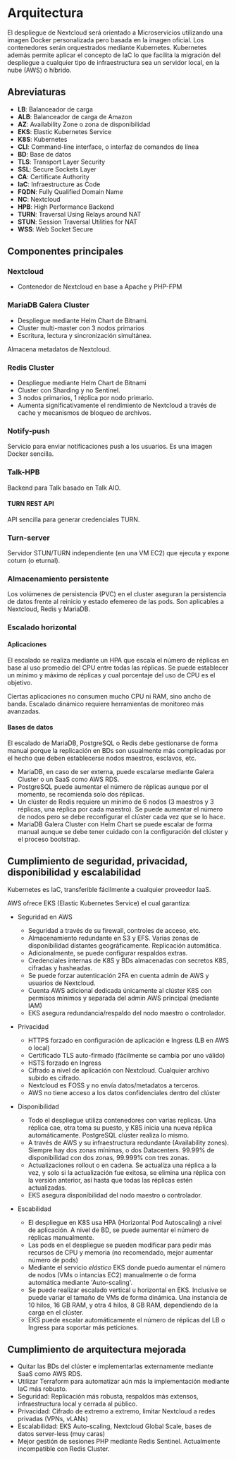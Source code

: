 # Arquitectura

El despliegue de Nextcloud será orientado a Microservicios utilizando una imagen Docker personalizada pero basada en la imagen oficial. Los contenedores serán orquestrados mediante Kubernetes. Kubernetes además permite aplicar el concepto de IaC lo que facilita la migración del despliegue a cualquier tipo de infraestructura sea un servidor local, en la nube (AWS) o híbrido.

## Abreviaturas

- **LB**: Balanceador de carga
- **ALB**: Balanceador de carga de Amazon
- **AZ**: Availability Zone o zona de disponibilidad
- **EKS**: Elastic Kubernetes Service
- **K8S**: Kubernetes
- **CLI**: Command-line interface, o interfaz de comandos de línea
- **BD**: Base de datos
- **TLS**: Transport Layer Security
- **SSL**: Secure Sockets Layer
- **CA**: Certificate Authority
- **IaC**: Infraestructure as Code
- **FQDN**: Fully Qualified Domain Name
- **NC**: Nextcloud
- **HPB**: High Performance Backend
- **TURN**: Traversal Using Relays around NAT
- **STUN**: Session Traversal Utilities for NAT
- **WSS**: Web Socket Secure

## Componentes principales

### Nextcloud

- Contenedor de Nextcloud en base a Apache y PHP-FPM

### MariaDB Galera Cluster

- Despliegue mediante Helm Chart de Bitnami.
- Cluster multi-master con 3 nodos primarios
- Escritura, lectura y sincronización simultánea.

Almacena metadatos de Nextcloud.

### Redis Cluster

- Despliegue mediante Helm Chart de Bitnami
- Cluster con Sharding y no Sentinel.
- 3 nodos primarios, 1 réplica por nodo primario.
- Aumenta significativamente el rendimiento de Nextcloud a través de cache y mecanismos de bloqueo de archivos.

### Notify-push

Servicio para enviar notificaciones push a los usuarios. Es una imagen Docker sencilla.

### Talk-HPB

Backend para Talk basado en Talk AIO.

#### TURN REST API

API sencilla para generar credenciales TURN.

### Turn-server

Servidor STUN/TURN independiente (en una VM EC2) que ejecuta y expone coturn (o eturnal).

### Almacenamiento persistente

Los volúmenes de persistencia (PVC) en el cluster aseguran la persistencia de datos frente al reinicio y estado efemereo de las pods. Son aplicables a Nextcloud, Redis y MariaDB.

### Escalado horizontal

#### Aplicaciones

El escalado se realiza mediante un HPA que escala el número de réplicas en base al uso promedio del CPU entre todas las réplicas. Se puede establecer un mínimo y máximo de réplicas y cual porcentaje del uso de CPU es el objetivo.

Ciertas aplicaciones no consumen mucho CPU ni RAM, sino ancho de banda. Escalado dinámico requiere herramientas de monitoreo más avanzadas.

#### Bases de datos

El escalado de MariaDB, PostgreSQL o Redis debe gestionarse de forma manual porque la replicación en BDs son usualmente más complicadas por el hecho que deben establecerse nodos maestros, esclavos, etc.

- MariaDB, en caso de ser externa, puede escalarse mediante Galera Cluster o un SaaS como AWS RDS.
- PostgreSQL puede aumentar el número de réplicas aunque por el momento, se recomienda solo dos réplicas.
- Un clúster de Redis requiere un mínimo de 6 nodos (3 maestros y 3 réplicas, una réplica por cada maestro). Se puede aumentar el número de nodos pero se debe reconfigurar el clúster cada vez que se lo hace.
- MariaDB Galera Cluster con Helm Chart se puede escalar de forma manual aunque se debe tener cuidado con la configuración del clúster y el proceso bootstrap.

## Cumplimiento de seguridad, privacidad, disponibilidad y escalabilidad

Kubernetes es IaC, transferible fácilmente a cualquier proveedor IaaS.

AWS ofrece EKS (Elastic Kubernetes Service) el cual garantiza:

- Seguridad en AWS
  - Seguridad a través de su firewall, controles de acceso, etc.
  - Almacenamiento redundante en S3 y EFS. Varias zonas de disponibilidad distantes geográficamente. Replicación automática.
  - Adicionalmente, se puede configurar respaldos extras.
  - Credenciales internas de K8S y BDs almacenadas con secretos K8S, cifradas y hasheadas.
  - Se puede forzar autenticación 2FA en cuenta admin de AWS y usuarios de Nextcloud.
  - Cuenta AWS adicional dedicada únicamente al clúster K8S con permisos mínimos y separada del admin AWS principal (mediante IAM)
  - EKS asegura redundancia/respaldo del nodo maestro o controlador.

- Privacidad
  - HTTPS forzado en configuración de aplicación e Ingress (LB en AWS o local)
  - Certificado TLS auto-firmado (fácilmente se cambia por uno válido)
  - HSTS forzado en Ingress
  - Cifrado a nivel de aplicación con Nextcloud. Cualquier archivo subido es cifrado.
  - Nextcloud es FOSS y no envía datos/metadatos a terceros.
  - AWS no tiene acceso a los datos confidenciales dentro del clúster

- Disponibilidad
  - Todo el despliegue utiliza contenedores con varias replicas. Una réplica cae, otra toma su puesto, y K8S inicia una nueva réplica automáticamente. PostgreSQL clúster realiza lo mismo.
  - A través de AWS y su infraestructura redundante (Availability zones). Siempre hay dos zonas mínimas, o dos Datacenters. 99.99% de disponibilidad con dos zonas, 99.999% con tres zonas.
  - Actualizaciones rollout o en cadena. Se actualiza una réplica a la vez, y solo si la actualización fue exitosa, se elimina una réplica con la versión anterior, así hasta que todas las réplicas estén actualizadas.
  - EKS asegura disponibilidad del nodo maestro o controlador.

- Escabilidad
  - El despliegue en K8S usa HPA (Horizontal Pod Autoscaling) a nivel de aplicación. A nivel de BD, se puede aumentar el número de réplicas manualmente.
  - Las pods en el despliegue se pueden modificar para pedir más recursos de CPU y memoria (no recomendado, mejor aumentar número de pods)
  - Mediante el servicio *elástico* EKS donde puedo aumentar el número de nodos (VMs o intancias EC2) manualmente o de forma automática mediante 'Auto-scaling'.
  - Se puede realizar escalado vertical u horizontal en EKS. Inclusive se puede variar el tamaño de VMs de forma dinámica. Una instancia de 10 hilos, 16 GB RAM, y otra 4 hilos, 8 GB RAM, dependiendo de la carga en el clúster.
  - EKS puede escalar automáticamente el número de réplicas del LB o Ingress para soportar más peticiones.

## Cumplimiento de arquitectura mejorada

- Quitar las BDs del clúster e implementarlas externamente mediante SaaS como AWS RDS.
- Utilizar Terraform para automatizar aún más la implementación mediante IaC más robusto.
- Seguridad: Replicación más robusta, respaldos más extensos, infraestructura local y cerrada al público.
- Privacidad: Cifrado de extremo a extremo, limitar Nextcloud a redes privadas (VPNs, vLANs)
- Escalabilidad: EKS Auto-scaling, Nextcloud Global Scale, bases de datos server-less (muy caras)
- Mejor gestión de sesiones PHP mediante Redis Sentinel. Actualmente incompatible con Redis Cluster.

